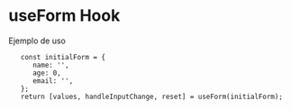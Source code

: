 # useForm Hook

Ejemplo de uso
```
   const initialForm = {
      name: '',
      age: 0,
      email: '',
   };
   return [values, handleInputChange, reset] = useForm(initialForm);
```
